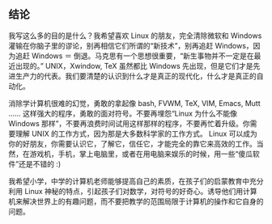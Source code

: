 ## 结论

我写这么多的目的是什么？我希望喜欢 Linux 的朋友，完全清除微软和 Windows
灌输在你脑子里的谬论，别再相信它们所谓的“新技术”，别再追赶
Windows，因为追赶 Windows ＝
倒退。马克思有一个思想很重要，“新生事物并不一定是在最近出现的。”
UNIX，Xwindow, TeX 虽然都比 Windows
先出现，但是它们才是先进生产力的代表。我们要清楚的认识到什么才是真正的现代化，什么才是真正的自动化。

消除学计算机很难的幻觉，勇敢的拿起像 bash, FVWM, TeX, VIM, Emacs, Mutt
…… 这样强大的程序，勇敢的面对符号。不要再埋怨“Linux 为什么不能像 Windows
那样”，不要再浪费时间试用这样那样的程序，不要再忙着升级。你需要理解 UNIX
的工作方式，因为那是大多数科学家的工作方式。 Linux
可以成为你的好朋友，你需要认识它，了解它，信任它，才能完全的靠它来高效的工作。当然，在游戏机，手机，掌上电脑里，或者在用电脑来娱乐的时候，用一些“傻瓜软件”还是不错的
:)

我希望小学，中学的计算机老师能够提高自己的素质，在孩子们的启蒙教育中充分利用
Linux
神秘的特点，引起孩子们对数学，对符号的好奇心。诱导他们用计算机来解决世界上的有趣问题，而不要把教学的范围局限于计算机的操作和它自身的问题。

